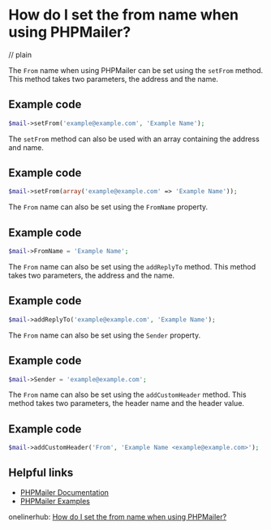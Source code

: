 # How do I set the from name when using PHPMailer?
// plain

The `From` name when using PHPMailer can be set using the `setFrom` method. This method takes two parameters, the address and the name.

## Example code

```php
$mail->setFrom('example@example.com', 'Example Name');
```

The `setFrom` method can also be used with an array containing the address and name.

## Example code

```php
$mail->setFrom(array('example@example.com' => 'Example Name'));
```

The `From` name can also be set using the `FromName` property.

## Example code

```php
$mail->FromName = 'Example Name';
```

The `From` name can also be set using the `addReplyTo` method. This method takes two parameters, the address and the name.

## Example code

```php
$mail->addReplyTo('example@example.com', 'Example Name');
```

The `From` name can also be set using the `Sender` property.

## Example code

```php
$mail->Sender = 'example@example.com';
```

The `From` name can also be set using the `addCustomHeader` method. This method takes two parameters, the header name and the header value.

## Example code

```php
$mail->addCustomHeader('From', 'Example Name <example@example.com>');
```

## Helpful links
- [PHPMailer Documentation](https://github.com/PHPMailer/PHPMailer/wiki)
- [PHPMailer Examples](https://github.com/PHPMailer/PHPMailer/tree/master/examples)

onelinerhub: [How do I set the from name when using PHPMailer?](https://onelinerhub.com/phpmailer/how-do-i-set-the-from-name-when-using-phpmailer)